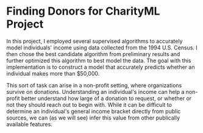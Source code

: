 # Finding Donors for CharityML Project

In this project, I employed several supervised algorithms to accurately model individuals' income using data collected from the 1994 U.S. Census. I then chose the best candidate algorithm from preliminary results and further optimized this algorithm to best model the data. The goal with this implementation is to construct a model that accurately predicts whether an individual makes more than $50,000. 

This sort of task can arise in a non-profit setting, where organizations survive on donations. Understanding an individual's income can help a non-profit better understand how large of a donation to request, or whether or not they should reach out to begin with. While it can be difficult to determine an individual's general income bracket directly from public sources, we can (as we will see) infer this value from other publically available features.



